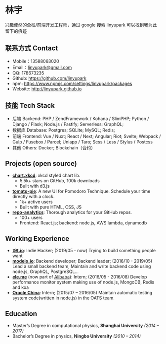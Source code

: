 # 林宇

兴趣使然的全栈/前端开发工程师，通过 google 搜索 linyupark 可以找到我为此留下的痕迹

## 联系方式 Contact

- Mobile：13588063020
- Email：linyupark@gmail.com
- QQ: 178673235
- Github: https://github.com/linyupark
- npm: https://www.npmjs.com/settings/linyupark/packages
- Website: http://linyupark.github.io


## 技能 Tech Stack

- 后端 Backend: PHP / ZendFramework / Kohana / SlimPHP; Python / Django / Flask; Node.js / Fastify; Serverless; GraphQL;
- 数据库 Database: Postgres; SQLite; MySQL; Redis;
- 前端 Frontend: Vue / Nuxt; React / Next; Angular; Riot; Svelte; Webpack / Gulp / Fusebox / Parcel;  Uniapp / Taro; Scss / Less / Stylus / Postcss
- 其他 Others: Docker; Blockchain（合约）

## Projects (open source)

- **[chart.xkcd](https://github.com/timqian/chart.xkcd)**: xkcd styled chart lib.
  - 5.5k+ stars on GitHub, 100k downloads
  - Built with d3.js
- **[tomato-pie](https://github.com/t9tio/tomato-pie)**: A new UI for Pomodoro Technique. Schedule your time directly with a clock.
  - 1k+ active users
  - Built with pure HTML, CSS, JS
- **[repo-analytics](https://github.com/repo-analytics/repo-analytics.github.io)**: Thorough analytics for your GitHub repos.
  - 100+ users
  - Frontend: React.js; backend: node.js, AWS lambda, dynamodb

## Working Experience

- **[t9t.io](https://t9t.io)**: Indie Hacker; (2019/05 - now)
Trying to build something people want
- **[modelo.io](https://modelo.io)**: Backend developer; Backend leader; (2016/10 - 2019/05)
Lead a small backend team; Maintain and write backend code using node.js, GraphQL, PostgreSQL...
- **[ele.me](https://www.ele.me/)** (now part of [Alibaba](https://www.alibaba.com/)): Intern; (2016/05 - 2016/08)
Develop performance monitor system making use of node.js, MongoDB, Redis and koa
- **[Oracle China](https://oracle.com)**: Intern; (2015/07 – 2016/05)
Maintain automatic testing system code(written in node.js) in the OATS team.

## Education

- Master’s Degree in computational physics, **Shanghai University** *(2014 – 2017)*
- Bachelor’s Degree in physics, **Ningbo University** *(2010 – 2014)*

